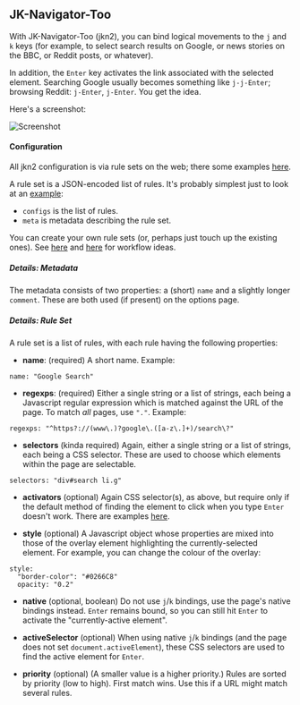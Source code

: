 ## JK-Navigator-Too

With JK-Navigator-Too (jkn2), you can bind logical movements to the `j` and `k` keys
(for example, to select search results on Google, or news stories on the BBC,
or Reddit posts, or whatever).

In addition, the `Enter` key activates the link associated with the selected
element.  Searching Google usually becomes something like `j-j-Enter`; browsing
Reddit: `j-Enter`, `j-Enter`.  You get the idea.

Here's a screenshot:

![Screenshot](https://cloud.githubusercontent.com/assets/2641335/8305814/691ad966-19aa-11e5-9ce5-fc83d0b00f2a.png)

#### Configuration

All jkn2 configuration is via rule sets on the web; there some examples [here](http://jkn2.smblott.org/).

A rule set is a JSON-encoded list of rules.  It's probably simplest just to look at an [example](http://jkn2.smblott.org/jkn2-search.txt):
- `configs` is the list of rules.
- `meta` is metadata describing the rule set.

You can create your own rule sets (or, perhaps just touch up the existing
ones).  See
[here](https://github.com/smblott-github/jk-navigator-too/tree/master/config)
and
[here](https://github.com/smblott-github/jk-navigator-too/blob/master/config/Makefile)
for workflow ideas.

##### Details: Metadata

The metadata consists of two properties: a (short) `name` and a slightly longer
`comment`.  These are both used (if present) on the options page.

##### Details: Rule Set

A rule set is a list of rules, with each rule having the following properties:

- **name**: (required) A short name. Example:

```
name: "Google Search"
```

- **regexps**: (required) Either a single string or a list of strings, each
  being a Javascript regular expression which is matched against the URL of the
  page. To match *all* pages, use `"."`.  Example:

```
regexps: "^https?://(www\.)?google\.([a-z\.]+)/search\?"
```

- **selectors** (kinda required) Again, either a single string or a list of
  strings, each being a CSS selector.  These are used to choose which elements
  within the page are selectable.

```
selectors: "div#search li.g"
```

- **activators** (optional) Again CSS selector(s), as above, but require only
  if the default method of finding the element to click when you type `Enter`
  doesn't work.  There are examples [here](http://jkn2.smblott.org/jkn2-social.txt).

- **style** (optional) A Javascript object whose properties are mixed into
  those of the overlay element highlighting the currently-selected element.
  For example, you can change the colour of the overlay:

```
style:
  "border-color": "#0266C8"
  opacity: "0.2"
```

- **native** (optional, boolean) Do not use `j`/`k` bindings, use the page's
  native bindings instead. `Enter` remains bound, so you can still hit `Enter`
  to activate the "currently-active element".

- **activeSelector** (optional) When using native `j`/`k` bindings (and the
  page does not set `document.activeElement`), these CSS selectors are used to
  find the active element for `Enter`.

- **priority** (optional)  (A smaller value is a higher priority.) Rules are
  sorted by priority (low to high).  First match wins.  Use this if a URL might
  match several rules.

